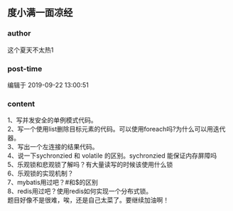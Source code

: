 ## 度小满一面凉经
### author 
这个夏天不太热1
### post-time 

编辑于  2019-09-22 13:00:51
### content 
<div class="post-topic-des nc-post-content">
 <div>
  1、写并发安全的单例模式代码。
  <br/>
  2、写一个使用list删除目标元素的代码。可以使用foreach吗?为什么可以用迭代器。
  <br/>
  3、写出一个左连接的结果代码。
  <br/>
  4、说一下sychronzied 和 volatile 的区别。sychronzied 能保证内存屏障吗
  <br/>
  5、乐观锁和悲观锁了解吗？有大量读写的时候该使用什么锁
  <br/>
  6、乐观锁的实现机制？
  <br/>
  7、mybatis用过吧？#和$的区别
  <br/>
  8、redis用过吧？使用redis如何实现一个分布式锁。
  <br/>
 </div>
 <div>
  题目好像不是很难，唉，还是自己太菜了。要继续加油啊！
 </div>
</div>

